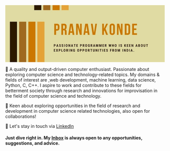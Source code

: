 <!-- # <div align="center">  Hi there 👋 </div>
 ## <div align="center"> I am [Pranav Konde] from India :india: </div>-->
<!--![A passionate programmer who is keen about exploring opportunities from India.]-->

<!-- # <div align="center">  Hi there 👋 </div>
 ## <div align="center"> I am [Rutuja Kawade](https://rutujakawade.netlify.app/) from India :india: </div>-->
<!--![A passionate programmer who is keen about exploring opportunities from India.](https://github.com/rutujak24/rutujak24/blob/master/header.png)-->

 <img align="center" src="PRANAV KONDE.jpg" />
</a>


   🎯 A quality and output-driven computer enthusiast. Passionate about exploring computer science and technology-related topics. My domains & fields of interest are ,web development, machine learning, data science, Python, C, C++. I aspire to work and contribute to these fields for betterment society through research and innovations for improvisation in the field of computer science and technology.

   🏅 Keen about exploring opportunities in the field of research and development in computer science related technologies, also open for collaborations! 

   🌈 Let's stay in touch via [LinkedIn](https://www.linkedin.com/in/pranav-konde-56aa141b5/)


#### Just dive right in. My [Inbox](mailto:pranavkonde2020@gmail.com?subject=[GitHub]%20Source%20Han%20Sans) is always open to any opportunities, suggestions, and advice.
